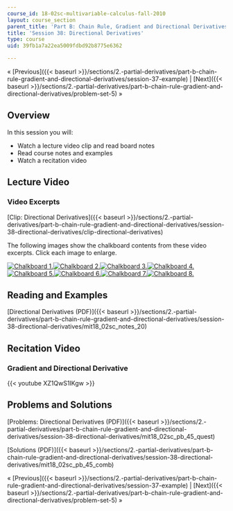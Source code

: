 ```yaml
---
course_id: 18-02sc-multivariable-calculus-fall-2010
layout: course_section
parent_title: 'Part B: Chain Rule, Gradient and Directional Derivatives'
title: 'Session 38: Directional Derivatives'
type: course
uid: 39fb1a7a22ea5009fdbd92b8775e6362

---
```


« [Previous]({{< baseurl >}}/sections/2.-partial-derivatives/part-b-chain-rule-gradient-and-directional-derivatives/session-37-example) | [Next]({{< baseurl >}}/sections/2.-partial-derivatives/part-b-chain-rule-gradient-and-directional-derivatives/problem-set-5) »

Overview
--------

In this session you will:

*   Watch a lecture video clip and read board notes
*   Read course notes and examples
*   Watch a recitation video

Lecture Video
-------------

### Video Excerpts

[Clip: Directional Derivatives]({{< baseurl >}}/sections/2.-partial-derivatives/part-b-chain-rule-gradient-and-directional-derivatives/session-38-directional-derivatives/clip-directional-derivatives)

The following images show the chalkboard contents from these video excerpts. Click each image to enlarge.

[![Chalkboard 1.](/coursemedia/18-02sc-multivariable-calculus-fall-2010/4746a42d38a56d6de62fbce8f1586e9c_MIT18_02SC_L12Brds_14a.png)](/coursemedia/18-02sc-multivariable-calculus-fall-2010/e4e43cc58c679f1e9b5b94611b87c9e5_MIT18_02SC_L12Brds_14.png "Open in a new window.")[![Chalkboard 2.](/coursemedia/18-02sc-multivariable-calculus-fall-2010/ebf5e209457400c681df64ebda17171e_MIT18_02SC_L12Brds_15a.png)](/coursemedia/18-02sc-multivariable-calculus-fall-2010/b252ef83c848cbdd91d26632db26d7c5_MIT18_02SC_L12Brds_15.png "Open in a new window.")[![Chalkboard 3.](/coursemedia/18-02sc-multivariable-calculus-fall-2010/807c1bf335837bf92991fb6c02ec31cb_MIT18_02SC_L12Brds_16a.png)](/coursemedia/18-02sc-multivariable-calculus-fall-2010/2129ea2a9bd4db4c69ed5e338eae644b_MIT18_02SC_L12Brds_16.png "Open in a new window.")[![Chalkboard 4.](/coursemedia/18-02sc-multivariable-calculus-fall-2010/87ed36dc1bcbcbea2dd3963d6b6b1e10_MIT18_02SC_L12Brds_17a.png)](/coursemedia/18-02sc-multivariable-calculus-fall-2010/c04d3c160dba8b32a73a2a4bed23f38f_MIT18_02SC_L12Brds_17.png "Open in a new window.")  
[![Chalkboard 5.](/coursemedia/18-02sc-multivariable-calculus-fall-2010/808c895ae58bba0e0d8442833402d420_MIT18_02SC_L12Brds_18a.png)](/coursemedia/18-02sc-multivariable-calculus-fall-2010/26c38b51db69d4e2bcd0f56b95c53032_MIT18_02SC_L12Brds_18.png "Open in a new window.")[![Chalkboard 6.](/coursemedia/18-02sc-multivariable-calculus-fall-2010/4999b016b34cf64a66f02276b8f93569_MIT18_02SC_L12Brds_19a.png)](/coursemedia/18-02sc-multivariable-calculus-fall-2010/3e1e4fa46a6d70907a4568d72e72f0b9_MIT18_02SC_L12Brds_19.png "Open in a new window.")[![Chalkboard 7.](/coursemedia/18-02sc-multivariable-calculus-fall-2010/2813895f5f8f96aba3cc58d3c74b7123_MIT18_02SC_L12Brds_20a.png)](/coursemedia/18-02sc-multivariable-calculus-fall-2010/a9354dc9cd2ddc3ae32da67a23bf111b_MIT18_02SC_L12Brds_20.png "Open in a new window.")[![Chalkboard 8.](/coursemedia/18-02sc-multivariable-calculus-fall-2010/0eddc6b9aab9458f1745287b6c17cce3_MIT18_02SC_L12Brds_21a.png)](/coursemedia/18-02sc-multivariable-calculus-fall-2010/fc1f0d6b4987ed268d0ddf55c52c44eb_MIT18_02SC_L12Brds_21.png "Open in a new window.")

Reading and Examples
--------------------

[Directional Derivatives (PDF)]({{< baseurl >}}/sections/2.-partial-derivatives/part-b-chain-rule-gradient-and-directional-derivatives/session-38-directional-derivatives/mit18_02sc_notes_20)

Recitation Video
----------------

### Gradient and Directional Derivative

{{< youtube XZ1QwS1IKgw >}}

Problems and Solutions
----------------------

[Problems: Directional Derivatives (PDF)]({{< baseurl >}}/sections/2.-partial-derivatives/part-b-chain-rule-gradient-and-directional-derivatives/session-38-directional-derivatives/mit18_02sc_pb_45_quest)

[Solutions (PDF)]({{< baseurl >}}/sections/2.-partial-derivatives/part-b-chain-rule-gradient-and-directional-derivatives/session-38-directional-derivatives/mit18_02sc_pb_45_comb)

« [Previous]({{< baseurl >}}/sections/2.-partial-derivatives/part-b-chain-rule-gradient-and-directional-derivatives/session-37-example) | [Next]({{< baseurl >}}/sections/2.-partial-derivatives/part-b-chain-rule-gradient-and-directional-derivatives/problem-set-5) »